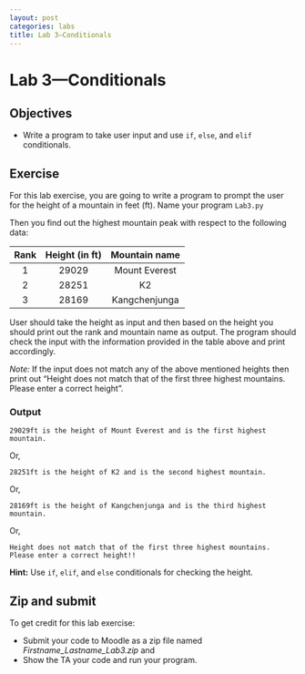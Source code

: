 ```yaml
---
layout: post
categories: labs
title: Lab 3—Conditionals
---
```


# Lab 3—Conditionals

## Objectives

- Write a program to take user input and use `if`, `else`, and `elif` conditionals.

## Exercise

For this lab exercise, you are going to write a program to prompt the user for the height of a mountain in feet (ft).
Name your program `Lab3.py`

Then you find out the highest mountain peak with respect to the following data:

| Rank | Height (in ft) | Mountain name |
|:----:|:--------------:|:-------------:|
|   1  |      29029     | Mount Everest |
|   2  |      28251     |       K2      |
|   3  |      28169     | Kangchenjunga |

User should take the height as input and then based on the height you should print out the rank and mountain name as output. The program should check the input with the information provided in the table above and print accordingly.

*Note:* If the input does not match any of the above mentioned heights then print out “Height does not match that of the first three highest mountains. Please enter a correct height”.

### Output

    29029ft is the height of Mount Everest and is the first highest mountain.

Or,

    28251ft is the height of K2 and is the second highest mountain.

Or,

    28169ft is the height of Kangchenjunga and is the third highest mountain.

Or,

    Height does not match that of the first three highest mountains. Please enter a correct height!!

**Hint:** Use `if`, `elif`, and `else` conditionals for checking the height.

## Zip and submit

To get credit for this lab exercise:

- Submit your code to Moodle as a zip file named *Firstname_Lastname_Lab3.zip* and
- Show the TA your code and run your program.
